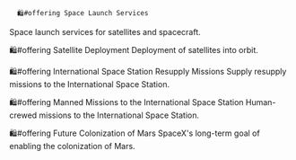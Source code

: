       🛍️#offering Space Launch Services
Space launch services for satellites and spacecraft.

🛍️#offering Satellite Deployment
Deployment of satellites into orbit.

🛍️#offering International Space Station Resupply Missions
Supply resupply missions to the International Space Station.

🛍️#offering Manned Missions to the International Space Station
Human-crewed missions to the International Space Station.

🛍️#offering Future Colonization of Mars
SpaceX's long-term goal of enabling the colonization of Mars.

